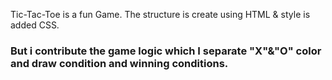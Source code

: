 Tic-Tac-Toe is a fun Game. The structure is create using HTML & style is added CSS.
<h3>But i contribute the game logic which I separate "X"&"O" color and draw condition and winning conditions.</h3>

